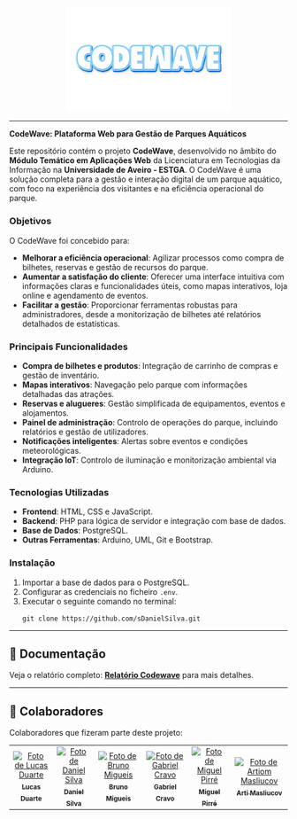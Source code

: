 <p align="center">
  <img src="img/codewave_logo_sfundo.png" alt="Capa do projeto" width="300px">
</p>

---

**CodeWave: Plataforma Web para Gestão de Parques Aquáticos**

Este repositório contém o projeto **CodeWave**, desenvolvido no âmbito do **Módulo Temático em Aplicações Web** da Licenciatura em Tecnologias da Informação na **Universidade de Aveiro - ESTGA**. O CodeWave é uma solução completa para a gestão e interação digital de um parque aquático, com foco na experiência dos visitantes e na eficiência operacional do parque.

### **Objetivos**
O CodeWave foi concebido para:
- **Melhorar a eficiência operacional**: Agilizar processos como compra de bilhetes, reservas e gestão de recursos do parque.
- **Aumentar a satisfação do cliente**: Oferecer uma interface intuitiva com informações claras e funcionalidades úteis, como mapas interativos, loja online e agendamento de eventos.
- **Facilitar a gestão**: Proporcionar ferramentas robustas para administradores, desde a monitorização de bilhetes até relatórios detalhados de estatísticas.

### **Principais Funcionalidades**
- **Compra de bilhetes e produtos**: Integração de carrinho de compras e gestão de inventário.
- **Mapas interativos**: Navegação pelo parque com informações detalhadas das atrações.
- **Reservas e alugueres**: Gestão simplificada de equipamentos, eventos e alojamentos.
- **Painel de administração**: Controlo de operações do parque, incluindo relatórios e gestão de utilizadores.
- **Notificações inteligentes**: Alertas sobre eventos e condições meteorológicas.
- **Integração IoT**: Controlo de iluminação e monitorização ambiental via Arduino.

### **Tecnologias Utilizadas**
- **Frontend**: HTML, CSS e JavaScript.
- **Backend**: PHP para lógica de servidor e integração com base de dados.
- **Base de Dados**: PostgreSQL.
- **Outras Ferramentas**: Arduino, UML, Git e Bootstrap.

### **Instalação**
1. Importar a base de dados para o PostgreSQL.
2. Configurar as credenciais no ficheiro `.env`.
3. Executar o seguinte comando no terminal:
   ```
   git clone https://github.com/sDanielSilva.git
   ```
   
--- 

## 📝 Documentação

Veja o relatório completo: [**Relatório Codewave**](CodeWave.pdf) para mais detalhes.

---

## 🤝 Colaboradores

Colaboradores que fizeram parte deste projeto:

<table>
  <tr>
    <td align="center">
      <a href="https://github.com/lucasduarte2">
        <img src="https://avatars.githubusercontent.com/u/95879954?v=4" width="100px;" alt="Foto de Lucas Duarte"/><br>
        <sub>
          <b>Lucas Duarte</b>
        </sub>
      </a>
    </td>
    <td align="center">
      <a href="https://github.com/sDanielSilva">
        <img src="https://avatars.githubusercontent.com/u/114096301?v=4" width="100px;" alt="Foto de Daniel Silva"/><br>
        <sub>
          <b>Daniel Silva</b>
        </sub>
      </a>
    </td>
    <td align="center">
      <a href="https://github.com/BrunoNM18">
        <img src="https://avatars.githubusercontent.com/u/116800041?v=4" width="100px;" alt="Foto de Bruno Migueis"/><br>
        <sub>
          <b>Bruno Migueis</b>
        </sub>
      </a>
    </td>
    <td align="center">
      <a href="https://github.com/gcravo">
        <img src="https://avatars.githubusercontent.com/u/116800382?v=4" width="100px;" alt="Foto de Gabriel Cravo"/><br>
        <sub>
          <b>Gabriel Cravo</b>
        </sub>
      </a>
    </td>
    <td align="center">
      <a href="https://github.com/MPirre">
        <img src="https://avatars.githubusercontent.com/u/50597567?v=4" width="100px;" alt="Foto de Miguel Pirré"/><br>
        <sub>
          <b>Miguel Pirré</b>
        </sub>
      </a>
    </td>
    <td align="center">
      <a href="https://github.com/masliucov">
        <img src="https://avatars.githubusercontent.com/u/113469538?v=4" width="100px;" alt="Foto de Artiom Masliucov"/><br>
        <sub>
          <b>Arti Masliucov</b>
        </sub>
      </a>
    </td>
  </tr>
</table>
